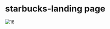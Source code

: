# starbucks-landing page


![18](https://github.com/user-attachments/assets/ec6ae6a2-6e40-4ca5-baeb-1be11ea405cc)
